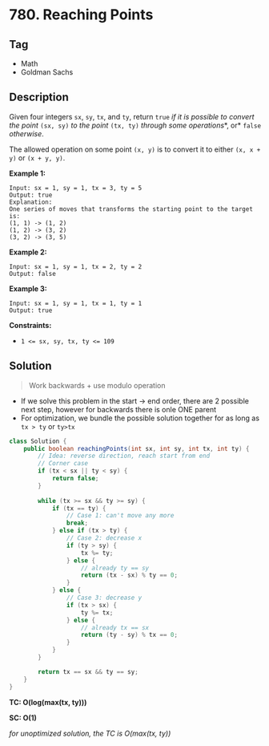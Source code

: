 # 780. Reaching Points

## Tag

- Math
- Goldman Sachs

## Description

Given four integers `sx`, `sy`, `tx`, and `ty`, return `true` *if it is possible to convert the point* `(sx, sy)` *to the point* `(tx, ty)` *through some operations**, or* `false` *otherwise*.

The allowed operation on some point `(x, y)` is to convert it to either `(x, x + y)` or `(x + y, y)`.

 

**Example 1:**

```
Input: sx = 1, sy = 1, tx = 3, ty = 5
Output: true
Explanation:
One series of moves that transforms the starting point to the target is:
(1, 1) -> (1, 2)
(1, 2) -> (3, 2)
(3, 2) -> (3, 5)
```

**Example 2:**

```
Input: sx = 1, sy = 1, tx = 2, ty = 2
Output: false
```

**Example 3:**

```
Input: sx = 1, sy = 1, tx = 1, ty = 1
Output: true
```

 

**Constraints:**

- `1 <= sx, sy, tx, ty <= 109`



## Solution

> Work backwards + use modulo operation

- If we solve this problem in the start -> end order, there are 2 possible next step, however for backwards there is onle ONE parent
- For optimization, we bundle the possible solution together for as long as `tx > ty` or `ty>tx`

```java
class Solution {
    public boolean reachingPoints(int sx, int sy, int tx, int ty) {
        // Idea: reverse direction, reach start from end
        // Corner case
        if (tx < sx || ty < sy) {
            return false;
        }
        
        while (tx >= sx && ty >= sy) {
            if (tx == ty) {
                // Case 1: can't move any more
                break;
            } else if (tx > ty) {
                // Case 2: decrease x
                if (ty > sy) {
                    tx %= ty;
                } else {
                    // already ty == sy
                    return (tx - sx) % ty == 0;
                }
            } else {
                // Case 3: decrease y
                if (tx > sx) {
                    ty %= tx;
                } else {
                    // already tx == sx
                    return (ty - sy) % tx == 0;
                }
            }
        }

        return tx == sx && ty == sy;
    }
}
```

 **TC: O(log(max(tx, ty)))**

**SC: O(1)**

*for unoptimized solution, the TC is O(max(tx, ty))*